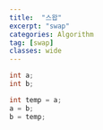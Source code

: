 ```yaml
---
title:  "스왑"
excerpt: "swap"
categories: Algorithm
tag: [swap]
classes: wide
---
```


```java
int a;
int b;

int temp = a;
a = b;
b = temp;
```